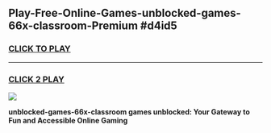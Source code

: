 
## Play-Free-Online-Games-unblocked-games-66x-classroom-Premium #d4id5
<h3>
<a href="https://premium.freeplayer.one?title=unblocked-games-66x-classroom&ref=8M">CLICK TO PLAY</a></h3>
<hr>

<h3>
<a href="https://premium.freeplayer.one?title=unblocked-games-66x-classroom&ref=8M">CLICK 2 PLAY</a>
  
</h3>

<a href="https://premium.freeplayer.one?title=unblocked-games-66x-classroom&ref=8M"><img src="https://clearcache.store/games.png"></a>


**unblocked-games-66x-classroom games unblocked: Your Gateway to Fun and Accessible Online Gaming**
